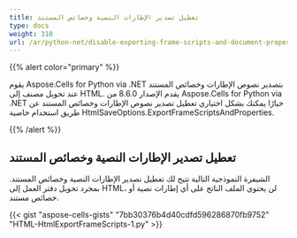 ```yaml
---
title: تعطيل تصدير الإطارات النصية وخصائص المستند
type: docs
weight: 310
url: /ar/python-net/disable-exporting-frame-scripts-and-document-properties/
---
```


{{% alert color="primary" %}}

يقوم Aspose.Cells for Python via .NET بتصدير نصوص الإطارات وخصائص المستند عند تحويل مصنف إلى HTML. يقدم الإصدار 8.6.0 من Aspose.Cells for Python via .NET خيارًا يمكنك بشكل اختياري تعطيل تصدير نصوص الإطارات وخصائص المستند عن طريق استخدام خاصية HtmlSaveOptions.ExportFrameScriptsAndProperties.

{{% /alert %}}

## **تعطيل تصدير الإطارات النصية وخصائص المستند**

الشيفرة النموذجية التالية تتيح لك تعطيل تصدير الإطارات النصية وخصائص المستند. بمجرد تحويل دفتر العمل إلى HTML، لن يحتوي الملف الناتج على أي إطارات نصية أو خصائص مستند.

{{< gist "aspose-cells-gists" "7bb30376b4d40cdfd596286870fb9752" "HTML-HtmlExportFrameScripts-1.py" >}}
